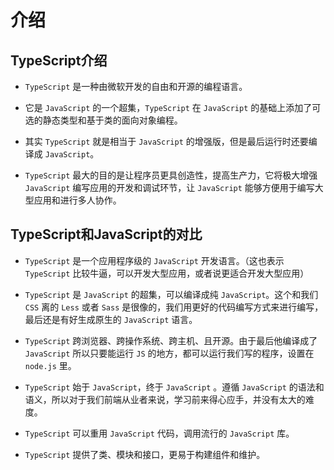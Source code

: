 # 介绍

## TypeScript介绍

*   `TypeScript` 是一种由微软开发的自由和开源的编程语言。

*   它是 `JavaScript` 的一个超集，`TypeScript` 在 `JavaScript` 的基础上添加了可选的静态类型和基于类的面向对象编程。

*   其实 `TypeScript` 就是相当于 `JavaScript` 的增强版，但是最后运行时还要编译成 `JavaScript`。

*   `TypeScript` 最大的目的是让程序员更具创造性，提高生产力，它将极大增强 `JavaScript` 编写应用的开发和调试环节，让 `JavaScript` 能够方便用于编写大型应用和进行多人协作。

## TypeScript和JavaScript的对比

*   `TypeScript` 是一个应用程序级的 `JavaScript` 开发语言。（这也表示 `TypeScript` 比较牛逼，可以开发大型应用，或者说更适合开发大型应用）

*   `TypeScript` 是 `JavaScript` 的超集，可以编译成纯 `JavaScript`。这个和我们 `CSS` 离的 `Less` 或者 `Sass` 是很像的，我们用更好的代码编写方式来进行编写，最后还是有好生成原生的 `JavaScript` 语言。

*   `TypeScript` 跨浏览器、跨操作系统、跨主机、且开源。由于最后他编译成了 `JavaScript` 所以只要能运行 `JS` 的地方，都可以运行我们写的程序，设置在 `node.js` 里。

*   `TypeScript` 始于 `JavaScript`，终于 `JavaScript` 。遵循 `JavaScript` 的语法和语义，所以对于我们前端从业者来说，学习前来得心应手，并没有太大的难度。

*   `TypeScript` 可以重用 `JavaScript` 代码，调用流行的 `JavaScript` 库。

*   `TypeScript` 提供了类、模块和接口，更易于构建组件和维护。
